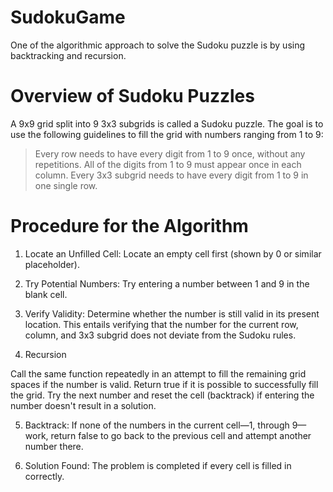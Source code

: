 # SudokuGame
One of the algorithmic approach to solve the Sudoku puzzle is by using backtracking and recursion.
# Overview of Sudoku Puzzles
A 9x9 grid split into 9 3x3 subgrids is called a Sudoku puzzle. The goal is to use the following guidelines to fill the grid with numbers ranging from 1 to 9:

   > Every row needs to have every digit from 1 to 9 once, without any repetitions.
   > All of the digits from 1 to 9 must appear once in each column.
   > Every 3x3 subgrid needs to have every digit from 1 to 9 in one single row.
# Procedure for the Algorithm
1. Locate an Unfilled Cell: Locate an empty cell first (shown by 0 or similar placeholder).

2. Try Potential Numbers: Try entering a number between 1 and 9 in the blank cell.

3. Verify Validity: Determine whether the number is still valid in its present location. This entails verifying that the number for the current row, column, and 3x3 subgrid does not deviate from the Sudoku rules.

4. Recursion

Call the same function repeatedly in an attempt to fill the remaining grid spaces if the number is valid.
Return true if it is possible to successfully fill the grid.
Try the next number and reset the cell (backtrack) if entering the number doesn't result in a solution.

5. Backtrack: If none of the numbers in the current cell—1, through 9—work, return false to go back to the previous cell and attempt another number there.

6. Solution Found: The problem is completed if every cell is filled in correctly.

